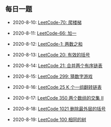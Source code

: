 ## 每日一题

* 2020-8-10:  [LeetCode-70: 爬楼梯](./leetcode.70.md)

* 2020-8-11:  [LeetCode-66: 加一](./leetcode.66.md)

* 2020-8-12: [LeetCode-1: 两数之和](./leetcode.1.md)

* 2020-8-13: [LeetCode 20: 有效的括号](./leetcode.20.md)

* 2020-8-14: [LeetCode 21: 合并两个有序链表](./leetcode.21.md)

* 2020-8-15: [LeetCode 299: 猜数字游戏](./leetcode.299.md)

* 2020-8-16: [LeetCode 25 K 个一组翻转链表](./leetcode.25.md)

* 2020-8-17: [LeetCode 350 两个数组的交集 II](./leetcode.350.md)

* 2020-8-18: [LeetCode 1021 删除最外层的括号](./leetcode.1021.md)

* 2020-8-19: [LeetCode 100 相同的树](./leetcode.100.md)
